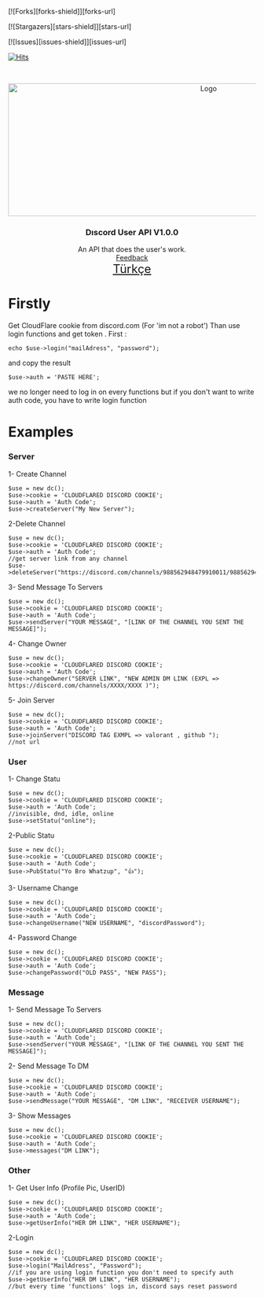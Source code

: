 [![Forks][forks-shield]][forks-url]

[![Stargazers][stars-shield]][stars-url]

[![Issues][issues-shield]][issues-url]

[![Hits](https://hits.seeyoufarm.com/api/count/incr/badge.svg?url=https://github.com/suphiyasin/Discord-User-API&count_bg=%23C83D3D&title_bg=%23057386&icon=&icon_color=%23BA0808&title=View&edge_flat=false)](https://github.com/suphiyasin/Discord-User-API)


<br />
<p align="center">
<a href="https://github.com/suphiyasin/Discord-User-API/">
<img src="https://www.drupal.org/files/project-images/discord_logo_0.png" alt="Logo" width="800" height="270" />
</a>

<h3 align="center">Dıscord User API V1.0.0</h3>

<p align="center">
    An API that does the user's work.
    <br>
    <a href="https://github.com/suphiyasin/Discord-User-API/issues">Feedback</a>
    <br>
    <a href="https://github.com/suphiyasin/Discord-User-API/blob/main/README-TR.md" style="font-size:24px">Türkçe</a>
</p>

# Firstly
Get CloudFlare cookie from discord.com (For 'im not a robot')
Than use login functions and get token .
First : 
``` 
echo $use->login("mailAdress", "password");
``` 
and copy the result
```
$use->auth = 'PASTE HERE';
``` 
we no longer need to log in on every functions
but if you don't want to write auth code, you have to write login function

# Examples 

### Server
1- Create Channel

```
$use = new dc();
$use->cookie = 'CLOUDFLARED DISCORD COOKIE';
$use->auth = 'Auth Code';
$use->createServer("My New Server");
```
2-Delete Channel

```
$use = new dc();
$use->cookie = 'CLOUDFLARED DISCORD COOKIE';
$use->auth = 'Auth Code';
//get server link from any channel
$use->deleteServer("https://discord.com/channels/988562948479910011/988562949226516504");
```
3- Send Message To Servers

```
$use = new dc();
$use->cookie = 'CLOUDFLARED DISCORD COOKIE';
$use->auth = 'Auth Code';
$use->sendServer("YOUR MESSAGE", "[LINK OF THE CHANNEL YOU SENT THE MESSAGE]");
```
4- Change Owner

```
$use = new dc();
$use->cookie = 'CLOUDFLARED DISCORD COOKIE';
$use->auth = 'Auth Code';
$use->changeOwner("SERVER LINK", "NEW ADMIN DM LINK (EXPL => https://discord.com/channels/XXXX/XXXX )");
```

5- Join Server
```
$use = new dc();
$use->cookie = 'CLOUDFLARED DISCORD COOKIE';
$use->auth = 'Auth Code';
$use->joinServer("DISCORD TAG EXMPL => valorant , github ");
//not url
```

### User
1- Change Statu 
```
$use = new dc();
$use->cookie = 'CLOUDFLARED DISCORD COOKIE';
$use->auth = 'Auth Code';
//invisible, dnd, idle, online
$use->setStatu("online");
```

2-Public Statu
```
$use = new dc();
$use->cookie = 'CLOUDFLARED DISCORD COOKIE';
$use->auth = 'Auth Code';
$use->PubStatu("Yo Bro Whatzup", "👍");
```

3- Username Change
```
$use = new dc();
$use->cookie = 'CLOUDFLARED DISCORD COOKIE';
$use->auth = 'Auth Code';
$use->changeUsername("NEW USERNAME", "discordPassword");
```

4- Password Change
```
$use = new dc();
$use->cookie = 'CLOUDFLARED DISCORD COOKIE';
$use->auth = 'Auth Code';
$use->changePassword("OLD PASS", "NEW PASS");
```

### Message
1- Send Message To Servers

```
$use = new dc();
$use->cookie = 'CLOUDFLARED DISCORD COOKIE';
$use->auth = 'Auth Code';
$use->sendServer("YOUR MESSAGE", "[LINK OF THE CHANNEL YOU SENT THE MESSAGE]");
```

2- Send Message To DM
```
$use = new dc();
$use->cookie = 'CLOUDFLARED DISCORD COOKIE';
$use->auth = 'Auth Code';
$use->sendMessage("YOUR MESSAGE", "DM LINK", "RECEIVER USERNAME");
```

3- Show Messages 
```
$use = new dc();
$use->cookie = 'CLOUDFLARED DISCORD COOKIE';
$use->auth = 'Auth Code';
$use->messages("DM LINK");
```

### Other
1- Get User Info (Profile Pic, UserID)
```
$use = new dc();
$use->cookie = 'CLOUDFLARED DISCORD COOKIE';
$use->auth = 'Auth Code';
$use->getUserInfo("HER DM LINK", "HER USERNAME");
```

2-Login
```
$use = new dc();
$use->cookie = 'CLOUDFLARED DISCORD COOKIE';
$use->login("MailAdress", "Password");
//if you are using login function you don't need to specify auth
$use->getUserInfo("HER DM LINK", "HER USERNAME");
//but every time 'functions' logs in, discord says reset password
``` 

